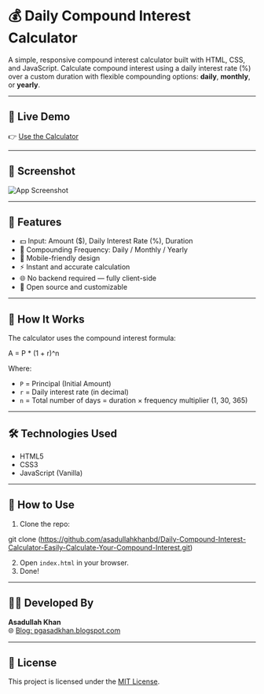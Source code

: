 # 💰 Daily Compound Interest Calculator

A simple, responsive compound interest calculator built with HTML, CSS, and JavaScript. Calculate compound interest using a daily interest rate (%) over a custom duration with flexible compounding options: **daily**, **monthly**, or **yearly**.

---

## 🚀 Live Demo

👉 [Use the Calculator](https://your-live-app-link.example.com)

---

## 📸 Screenshot

![App Screenshot](https://i.ibb.co.com/5h6mjBxT/Screenshot-2025-08-05-133108.png)

---

## 🧮 Features

- 💵 Input: Amount ($), Daily Interest Rate (%), Duration
- 📅 Compounding Frequency: Daily / Monthly / Yearly
- 📱 Mobile-friendly design
- ⚡ Instant and accurate calculation
- 🌐 No backend required — fully client-side
- 📜 Open source and customizable

---

## 🧠 How It Works

The calculator uses the compound interest formula:

A = P * (1 + r)^n

Where:
- `P` = Principal (Initial Amount)
- `r` = Daily interest rate (in decimal)
- `n` = Total number of days = duration × frequency multiplier (1, 30, 365)

---

## 🛠️ Technologies Used

- HTML5  
- CSS3  
- JavaScript (Vanilla)

---

## 📂 How to Use

1. Clone the repo:

git clone (https://github.com/asadullahkhanbd/Daily-Compound-Interest-Calculator-Easily-Calculate-Your-Compound-Interest.git)

2. Open `index.html` in your browser.
3. Done!

---

## 👨‍💻 Developed By

**Asadullah Khan**  
🌐 [Blog: pgasadkhan.blogspot.com](https://pgasadkhan.blogspot.com/)

---

## 📄 License

This project is licensed under the [MIT License](LICENSE).

